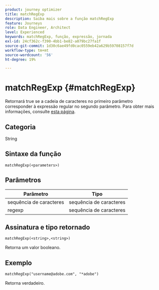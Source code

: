 ```yaml
---
product: journey optimizer
title: matchRegExp
description: Saiba mais sobre a função matchRegExp
feature: Journeys
role: Data Engineer, Architect
level: Experienced
keywords: matchRegExp, função, expressão, jornada
exl-id: 24cf362c-f390-4bb1-be82-a079bc27fa1f
source-git-commit: 1d30c6ae49fd0cac0559eb42a629b59708157f7d
workflow-type: tm+mt
source-wordcount: '56'
ht-degree: 19%

---
```


# matchRegExp {#matchRegExp}

Retornará true se a cadeia de caracteres no primeiro parâmetro corresponder à expressão regular no segundo parâmetro. Para obter mais informações, consulte [esta página](https://docs.oracle.com/javase/7/docs/api/java/util/regex/Pattern.html).

## Categoria

String

## Sintaxe da função

`matchRegExp(<parameters>)`

## Parâmetros

| Parâmetro | Tipo |
|--- |--- |
| sequência de caracteres | sequência de caracteres |
| regexp | sequência de caracteres |

## Assinatura e tipo retornado

`matchRegExp(<string>,<string>)`

Retorna um valor booleano.

## Exemplo

`matchRegExp("username@adobe.com", "*adobe")`

Retorna verdadeiro.
